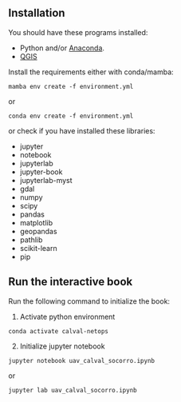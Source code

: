## Installation

You should have these programs installed:

* Python and/or [Anaconda](https://www.anaconda.com/download/success). 
* [QGIS](https://qgis.org/en/site/forusers/download.html)

Install the requirements either with conda/mamba:

`mamba env create -f environment.yml`

or

`conda env create -f environment.yml`

or check if you have installed these libraries:

- jupyter
- notebook
- jupyterlab
- jupyter-book
- jupyterlab-myst
- gdal
- numpy
- scipy
- pandas
- matplotlib
- geopandas
- pathlib
- scikit-learn
- pip

## Run the interactive book
Run the following command to initialize the book:

1. Activate python environment 

`conda activate calval-netops`

2. Initialize jupyter notebook
  
`jupyter notebook uav_calval_socorro.ipynb`

or 

`jupyter lab uav_calval_socorro.ipynb`
